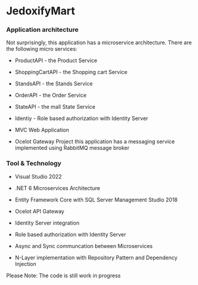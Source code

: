# **JedoxifyMart**

### **Application architecture**

Not surprisingly, this application has a microservice architecture. There are the following micro services:

- ProductAPI - the Product Service

- ShoppingCartAPI - the Shopping cart Service

- StandsAPI - the Stands Service

- OrderAPI - the Order Service

- StateAPI - the mall State Service

- Identiy - Role based authorization with Identity Server

- MVC Web Application

- Ocelot Gateway Project
this application has a messaging service implemented using RabbitMQ message broker

### **Tool & Technology**

- Visual Studio 2022

- .NET 6 Microservices Architecture

- Entity Framework Core with SQL Server Management Studio 2018

- Ocelot API Gateway

- Identity Server integration

- Role based authorization with Identity Server

- Async and Sync communcation between Microservices

- N-Layer implementation with Repository Pattern and Dependency Injection

Please Note: The code is still work in progress
